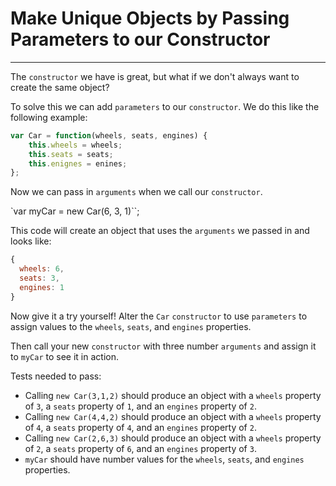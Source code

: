 # Make Unique Objects by Passing Parameters to our Constructor

---

The `constructor` we have is great, but what if we don't always want to create the same object?

To solve this we can add `parameters` to our `constructor`. We do this like the following example:

```javascript
var Car = function(wheels, seats, engines) {
    this.wheels = wheels;
    this.seats = seats;
    this.enignes = enines;
};
```

Now we can pass in `arguments` when we call our `constructor`.

`var myCar = new Car(6, 3, 1)``;

This code will create an object that uses the `arguments` we passed in and looks like:

```javascript
{
  wheels: 6,
  seats: 3,
  engines: 1
}
```

Now give it a try yourself! Alter the `Car` `constructor` to use `parameters` to assign values to the `wheels`, `seats`, and `engines` properties.

Then call your new `constructor` with three number `arguments` and assign it to `myCar` to see it in action.

Tests needed to pass:
  - Calling `new Car(3,1,2)` should produce an object with a `wheels` property of `3`, a `seats` property of `1`, and an `engines` property of `2`.
  - Calling `new Car(4,4,2)` should produce an object with a `wheels` property of `4`, a `seats` property of `4`, and an `engines` property of `2`.
  - Calling `new Car(2,6,3)` should produce an object with a `wheels` property of `2`, a `seats` property of `6`, and an `engines` property of `3`.
  - `myCar` should have number values for the `wheels`, `seats`, and `engines` properties.
